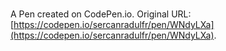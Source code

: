 # 

A Pen created on CodePen.io. Original URL: [https://codepen.io/sercanradulfr/pen/WNdyLXa](https://codepen.io/sercanradulfr/pen/WNdyLXa).


